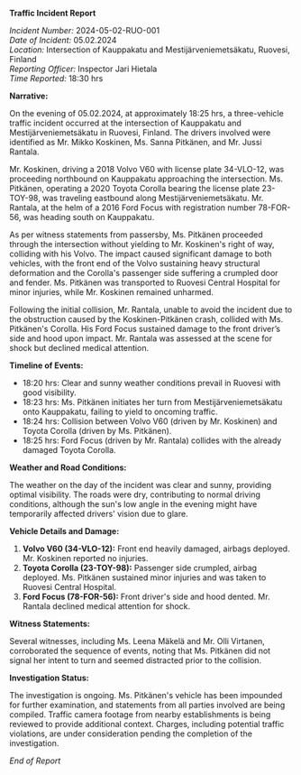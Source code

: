 **Traffic Incident Report**

*Incident Number:* 2024-05-02-RUO-001  
*Date of Incident:* 05.02.2024  
*Location:* Intersection of Kauppakatu and Mestijärveniemetsäkatu, Ruovesi, Finland  
*Reporting Officer:* Inspector Jari Hietala  
*Time Reported:* 18:30 hrs  

**Narrative:**

On the evening of 05.02.2024, at approximately 18:25 hrs, a three-vehicle traffic incident occurred at the intersection of Kauppakatu and Mestijärveniemetsäkatu in Ruovesi, Finland. The drivers involved were identified as Mr. Mikko Koskinen, Ms. Sanna Pitkänen, and Mr. Jussi Rantala.

Mr. Koskinen, driving a 2018 Volvo V60 with license plate 34-VLO-12, was proceeding northbound on Kauppakatu approaching the intersection. Ms. Pitkänen, operating a 2020 Toyota Corolla bearing the license plate 23-TOY-98, was traveling eastbound along Mestijärveniemetsäkatu. Mr. Rantala, at the helm of a 2016 Ford Focus with registration number 78-FOR-56, was heading south on Kauppakatu.

As per witness statements from passersby, Ms. Pitkänen proceeded through the intersection without yielding to Mr. Koskinen's right of way, colliding with his Volvo. The impact caused significant damage to both vehicles, with the front end of the Volvo sustaining heavy structural deformation and the Corolla's passenger side suffering a crumpled door and fender. Ms. Pitkänen was transported to Ruovesi Central Hospital for minor injuries, while Mr. Koskinen remained unharmed.

Following the initial collision, Mr. Rantala, unable to avoid the incident due to the obstruction caused by the Koskinen-Pitkänen crash, collided with Ms. Pitkänen's Corolla. His Ford Focus sustained damage to the front driver’s side and hood upon impact. Mr. Rantala was assessed at the scene for shock but declined medical attention.

**Timeline of Events:**

- 18:20 hrs: Clear and sunny weather conditions prevail in Ruovesi with good visibility.
- 18:23 hrs: Ms. Pitkänen initiates her turn from Mestijärveniemetsäkatu onto Kauppakatu, failing to yield to oncoming traffic.
- 18:24 hrs: Collision between Volvo V60 (driven by Mr. Koskinen) and Toyota Corolla (driven by Ms. Pitkänen).
- 18:25 hrs: Ford Focus (driven by Mr. Rantala) collides with the already damaged Toyota Corolla.

**Weather and Road Conditions:**

The weather on the day of the incident was clear and sunny, providing optimal visibility. The roads were dry, contributing to normal driving conditions, although the sun's low angle in the evening might have temporarily affected drivers' vision due to glare.

**Vehicle Details and Damage:**

1. **Volvo V60 (34-VLO-12):** Front end heavily damaged, airbags deployed. Mr. Koskinen reported no injuries.
2. **Toyota Corolla (23-TOY-98):** Passenger side crumpled, airbag deployed. Ms. Pitkänen sustained minor injuries and was taken to Ruovesi Central Hospital.
3. **Ford Focus (78-FOR-56):** Front driver's side and hood dented. Mr. Rantala declined medical attention for shock.

**Witness Statements:**

Several witnesses, including Ms. Leena Mäkelä and Mr. Olli Virtanen, corroborated the sequence of events, noting that Ms. Pitkänen did not signal her intent to turn and seemed distracted prior to the collision.

**Investigation Status:**

The investigation is ongoing. Ms. Pitkänen's vehicle has been impounded for further examination, and statements from all parties involved are being compiled. Traffic camera footage from nearby establishments is being reviewed to provide additional context. Charges, including potential traffic violations, are under consideration pending the completion of the investigation.

*End of Report*